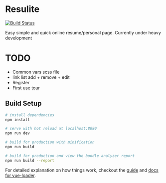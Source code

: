 # Resulite

[![Build Status](https://travis-ci.org/NickolasBoyer/resulite.svg?branch=master)](https://travis-ci.org/NickolasBoyer/resulite)

Easy simple and quick online resume/personal page. Currently under heavy development

# TODO

- Common vars scss file
- link list add + remove + edit
- Register
- First use tour

## Build Setup

``` bash
# install dependencies
npm install

# serve with hot reload at localhost:8080
npm run dev

# build for production with minification
npm run build

# build for production and view the bundle analyzer report
npm run build --report
```

For detailed explanation on how things work, checkout the [guide](http://vuejs-templates.github.io/webpack/) and [docs for vue-loader](http://vuejs.github.io/vue-loader).
